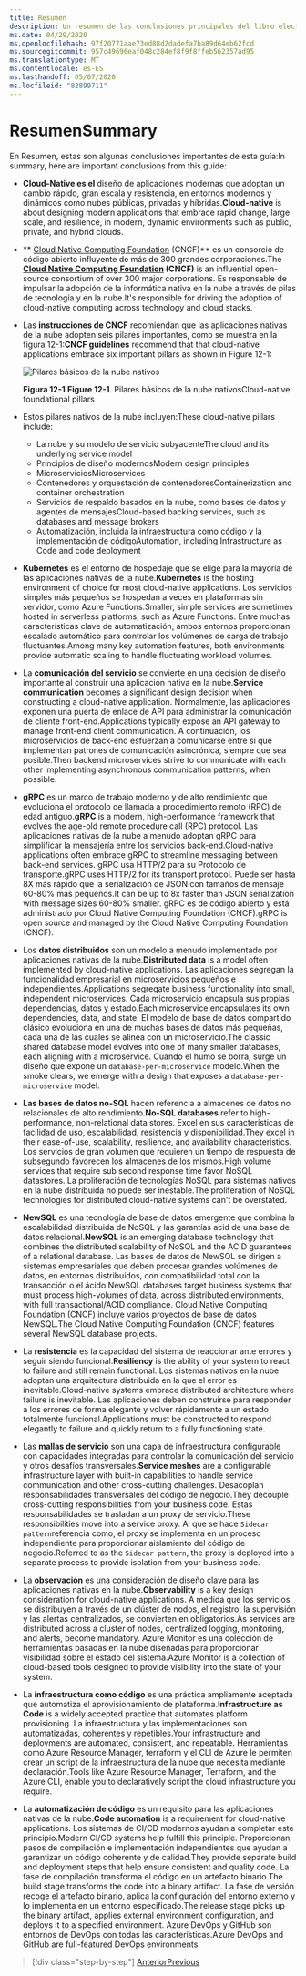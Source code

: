 ```yaml
---
title: Resumen
description: Un resumen de las conclusiones principales del libro electrónico guía de arquitectura de aplicaciones .NET nativas en la nube para Azure.
ms.date: 04/29/2020
ms.openlocfilehash: 97f20771aae73ed88d2dadefa7ba89d64eb62fcd
ms.sourcegitcommit: 957c49696eaf048c284ef8f9f8ffeb562357ad95
ms.translationtype: MT
ms.contentlocale: es-ES
ms.lasthandoff: 05/07/2020
ms.locfileid: "82899711"
---
```

# <a name="summary"></a><span data-ttu-id="94061-103">Resumen</span><span class="sxs-lookup"><span data-stu-id="94061-103">Summary</span></span>

<span data-ttu-id="94061-104">En Resumen, estas son algunas conclusiones importantes de esta guía:</span><span class="sxs-lookup"><span data-stu-id="94061-104">In summary, here are important conclusions from this guide:</span></span>

- <span data-ttu-id="94061-105">**Cloud-Native es el** diseño de aplicaciones modernas que adoptan un cambio rápido, gran escala y resistencia, en entornos modernos y dinámicos como nubes públicas, privadas y híbridas.</span><span class="sxs-lookup"><span data-stu-id="94061-105">**Cloud-native** is about designing modern applications that embrace rapid change, large scale, and resilience, in modern, dynamic environments such as public, private, and hybrid clouds.</span></span>

- <span data-ttu-id="94061-106">\*\* [Cloud Native Computing Foundation](https://www.cncf.io/) (CNCF)\*\* es un consorcio de código abierto influyente de más de 300 grandes corporaciones.</span><span class="sxs-lookup"><span data-stu-id="94061-106">The **[Cloud Native Computing Foundation](https://www.cncf.io/) (CNCF)** is an influential open-source consortium of over 300 major corporations.</span></span> <span data-ttu-id="94061-107">Es responsable de impulsar la adopción de la informática nativa en la nube a través de pilas de tecnología y en la nube.</span><span class="sxs-lookup"><span data-stu-id="94061-107">It's responsible for driving the adoption of cloud-native computing across technology and cloud stacks.</span></span>

- <span data-ttu-id="94061-108">Las **instrucciones de CNCF** recomiendan que las aplicaciones nativas de la nube adopten seis pilares importantes, como se muestra en la figura 12-1:</span><span class="sxs-lookup"><span data-stu-id="94061-108">**CNCF guidelines** recommend that that cloud-native applications embrace six important pillars as shown in Figure 12-1:</span></span>

  ![Pilares básicos de la nube nativos](./media/cloud-native-foundational-pillars.png)

  <span data-ttu-id="94061-110">**Figura 12-1**.</span><span class="sxs-lookup"><span data-stu-id="94061-110">**Figure 12-1**.</span></span> <span data-ttu-id="94061-111">Pilares básicos de la nube nativos</span><span class="sxs-lookup"><span data-stu-id="94061-111">Cloud-native foundational pillars</span></span>

- <span data-ttu-id="94061-112">Estos pilares nativos de la nube incluyen:</span><span class="sxs-lookup"><span data-stu-id="94061-112">These cloud-native pillars include:</span></span>
  - <span data-ttu-id="94061-113">La nube y su modelo de servicio subyacente</span><span class="sxs-lookup"><span data-stu-id="94061-113">The cloud and its underlying service model</span></span>
  - <span data-ttu-id="94061-114">Principios de diseño modernos</span><span class="sxs-lookup"><span data-stu-id="94061-114">Modern design principles</span></span>
  - <span data-ttu-id="94061-115">Microservicios</span><span class="sxs-lookup"><span data-stu-id="94061-115">Microservices</span></span>
  - <span data-ttu-id="94061-116">Contenedores y orquestación de contenedores</span><span class="sxs-lookup"><span data-stu-id="94061-116">Containerization and container orchestration</span></span>
  - <span data-ttu-id="94061-117">Servicios de respaldo basados en la nube, como bases de datos y agentes de mensajes</span><span class="sxs-lookup"><span data-stu-id="94061-117">Cloud-based backing services, such as databases and message brokers</span></span>
  - <span data-ttu-id="94061-118">Automatización, incluida la infraestructura como código y la implementación de código</span><span class="sxs-lookup"><span data-stu-id="94061-118">Automation, including Infrastructure as Code and code deployment</span></span>

- <span data-ttu-id="94061-119">**Kubernetes** es el entorno de hospedaje que se elige para la mayoría de las aplicaciones nativas de la nube.</span><span class="sxs-lookup"><span data-stu-id="94061-119">**Kubernetes** is the hosting environment of choice for most cloud-native applications.</span></span> <span data-ttu-id="94061-120">Los servicios simples más pequeños se hospedan a veces en plataformas sin servidor, como Azure Functions.</span><span class="sxs-lookup"><span data-stu-id="94061-120">Smaller, simple services are sometimes hosted in serverless platforms, such as Azure Functions.</span></span> <span data-ttu-id="94061-121">Entre muchas características clave de automatización, ambos entornos proporcionan escalado automático para controlar los volúmenes de carga de trabajo fluctuantes.</span><span class="sxs-lookup"><span data-stu-id="94061-121">Among many key automation features, both environments provide automatic scaling to handle fluctuating workload volumes.</span></span>

- <span data-ttu-id="94061-122">La **comunicación del servicio** se convierte en una decisión de diseño importante al construir una aplicación nativa en la nube.</span><span class="sxs-lookup"><span data-stu-id="94061-122">**Service communication** becomes a significant design decision when constructing a cloud-native application.</span></span> <span data-ttu-id="94061-123">Normalmente, las aplicaciones exponen una puerta de enlace de API para administrar la comunicación de cliente front-end.</span><span class="sxs-lookup"><span data-stu-id="94061-123">Applications typically expose an API gateway to manage front-end client communication.</span></span> <span data-ttu-id="94061-124">A continuación, los microservicios de back-end esfuerzan a comunicarse entre sí que implementan patrones de comunicación asincrónica, siempre que sea posible.</span><span class="sxs-lookup"><span data-stu-id="94061-124">Then backend microservices strive to communicate with each other implementing asynchronous communication patterns, when possible.</span></span>

- <span data-ttu-id="94061-125">**gRPC** es un marco de trabajo moderno y de alto rendimiento que evoluciona el protocolo de llamada a procedimiento remoto (RPC) de edad antiguo.</span><span class="sxs-lookup"><span data-stu-id="94061-125">**gRPC** is a modern, high-performance framework that evolves the age-old remote procedure call (RPC) protocol.</span></span> <span data-ttu-id="94061-126">Las aplicaciones nativas de la nube a menudo adoptan gRPC para simplificar la mensajería entre los servicios back-end.</span><span class="sxs-lookup"><span data-stu-id="94061-126">Cloud-native applications often embrace gRPC to streamline messaging between back-end services.</span></span> <span data-ttu-id="94061-127">gRPC usa HTTP/2 para su Protocolo de transporte.</span><span class="sxs-lookup"><span data-stu-id="94061-127">gRPC uses HTTP/2 for its transport protocol.</span></span> <span data-ttu-id="94061-128">Puede ser hasta 8X más rápido que la serialización de JSON con tamaños de mensaje 60-80% más pequeños.</span><span class="sxs-lookup"><span data-stu-id="94061-128">It can be up to 8x faster than JSON serialization with message sizes 60-80% smaller.</span></span> <span data-ttu-id="94061-129">gRPC es de código abierto y está administrado por Cloud Native Computing Foundation (CNCF).</span><span class="sxs-lookup"><span data-stu-id="94061-129">gRPC is open source and managed by the Cloud Native Computing Foundation (CNCF).</span></span>

- <span data-ttu-id="94061-130">Los **datos distribuidos** son un modelo a menudo implementado por aplicaciones nativas de la nube.</span><span class="sxs-lookup"><span data-stu-id="94061-130">**Distributed data** is a model often implemented by cloud-native applications.</span></span> <span data-ttu-id="94061-131">Las aplicaciones segregan la funcionalidad empresarial en microservicios pequeños e independientes.</span><span class="sxs-lookup"><span data-stu-id="94061-131">Applications segregate business functionality into small, independent microservices.</span></span> <span data-ttu-id="94061-132">Cada microservicio encapsula sus propias dependencias, datos y estado.</span><span class="sxs-lookup"><span data-stu-id="94061-132">Each microservice encapsulates its own dependencies, data, and state.</span></span> <span data-ttu-id="94061-133">El modelo de base de datos compartido clásico evoluciona en una de muchas bases de datos más pequeñas, cada una de las cuales se alinea con un microservicio.</span><span class="sxs-lookup"><span data-stu-id="94061-133">The classic shared database model evolves into one of many smaller databases, each aligning with a microservice.</span></span> <span data-ttu-id="94061-134">Cuando el humo se borra, surge un diseño que expone un `database-per-microservice` modelo.</span><span class="sxs-lookup"><span data-stu-id="94061-134">When the smoke clears, we emerge with a design that exposes a `database-per-microservice` model.</span></span>

- <span data-ttu-id="94061-135">**Las bases de datos no-SQL** hacen referencia a almacenes de datos no relacionales de alto rendimiento.</span><span class="sxs-lookup"><span data-stu-id="94061-135">**No-SQL databases** refer to high-performance, non-relational data stores.</span></span> <span data-ttu-id="94061-136">Excel en sus características de facilidad de uso, escalabilidad, resistencia y disponibilidad.</span><span class="sxs-lookup"><span data-stu-id="94061-136">They excel in their ease-of-use, scalability, resilience, and availability characteristics.</span></span> <span data-ttu-id="94061-137">Los servicios de gran volumen que requieren un tiempo de respuesta de subsegundo favorecen los almacenes de los mismos.</span><span class="sxs-lookup"><span data-stu-id="94061-137">High volume services that require sub second response time favor NoSQL datastores.</span></span> <span data-ttu-id="94061-138">La proliferación de tecnologías NoSQL para sistemas nativos en la nube distribuida no puede ser inestable.</span><span class="sxs-lookup"><span data-stu-id="94061-138">The proliferation of NoSQL technologies for distributed cloud-native systems can't be overstated.</span></span>

- <span data-ttu-id="94061-139">**NewSQL** es una tecnología de base de datos emergente que combina la escalabilidad distribuida de NoSQL y las garantías acid de una base de datos relacional.</span><span class="sxs-lookup"><span data-stu-id="94061-139">**NewSQL** is an emerging database technology that combines the distributed scalability of NoSQL and the ACID guarantees of a relational database.</span></span> <span data-ttu-id="94061-140">Las bases de datos de NewSQL se dirigen a sistemas empresariales que deben procesar grandes volúmenes de datos, en entornos distribuidos, con compatibilidad total con la transacción o el ácido.</span><span class="sxs-lookup"><span data-stu-id="94061-140">NewSQL databases target business systems that must process high-volumes of data, across distributed environments, with full transactional/ACID compliance.</span></span> <span data-ttu-id="94061-141">Cloud Native Computing Foundation (CNCF) incluye varios proyectos de base de datos NewSQL.</span><span class="sxs-lookup"><span data-stu-id="94061-141">The Cloud Native Computing Foundation (CNCF) features several NewSQL database projects.</span></span>

- <span data-ttu-id="94061-142">La **resistencia** es la capacidad del sistema de reaccionar ante errores y seguir siendo funcional.</span><span class="sxs-lookup"><span data-stu-id="94061-142">**Resiliency** is the ability of your system to react to failure and still remain functional.</span></span> <span data-ttu-id="94061-143">Los sistemas nativos en la nube adoptan una arquitectura distribuida en la que el error es inevitable.</span><span class="sxs-lookup"><span data-stu-id="94061-143">Cloud-native systems embrace distributed architecture where failure is inevitable.</span></span> <span data-ttu-id="94061-144">Las aplicaciones deben construirse para responder a los errores de forma elegante y volver rápidamente a un estado totalmente funcional.</span><span class="sxs-lookup"><span data-stu-id="94061-144">Applications must be constructed to respond elegantly to failure and quickly return to a fully functioning state.</span></span>

- <span data-ttu-id="94061-145">Las **mallas de servicio** son una capa de infraestructura configurable con capacidades integradas para controlar la comunicación del servicio y otros desafíos transversales.</span><span class="sxs-lookup"><span data-stu-id="94061-145">**Service meshes** are a configurable infrastructure layer with built-in capabilities to handle service communication and other cross-cutting challenges.</span></span> <span data-ttu-id="94061-146">Desacoplan responsabilidades transversales del código de negocio.</span><span class="sxs-lookup"><span data-stu-id="94061-146">They decouple cross-cutting responsibilities from your business code.</span></span> <span data-ttu-id="94061-147">Estas responsabilidades se trasladan a un proxy de servicio.</span><span class="sxs-lookup"><span data-stu-id="94061-147">These responsibilities move into a service proxy.</span></span> <span data-ttu-id="94061-148">Al que se hace `Sidecar pattern`referencia como, el proxy se implementa en un proceso independiente para proporcionar aislamiento del código de negocio.</span><span class="sxs-lookup"><span data-stu-id="94061-148">Referred to as the `Sidecar pattern`, the proxy is deployed into a separate process to provide isolation from your business code.</span></span>

- <span data-ttu-id="94061-149">La **observación** es una consideración de diseño clave para las aplicaciones nativas en la nube.</span><span class="sxs-lookup"><span data-stu-id="94061-149">**Observability** is a key design consideration for cloud-native applications.</span></span> <span data-ttu-id="94061-150">A medida que los servicios se distribuyen a través de un clúster de nodos, el registro, la supervisión y las alertas centralizados, se convierten en obligatorios.</span><span class="sxs-lookup"><span data-stu-id="94061-150">As services are distributed across a cluster of nodes, centralized logging, monitoring, and alerts, become mandatory.</span></span> <span data-ttu-id="94061-151">Azure Monitor es una colección de herramientas basadas en la nube diseñadas para proporcionar visibilidad sobre el estado del sistema.</span><span class="sxs-lookup"><span data-stu-id="94061-151">Azure Monitor is a collection of cloud-based tools designed to provide visibility into the state of your system.</span></span>

- <span data-ttu-id="94061-152">La **infraestructura como código** es una práctica ampliamente aceptada que automatiza el aprovisionamiento de plataforma.</span><span class="sxs-lookup"><span data-stu-id="94061-152">**Infrastructure as Code** is a widely accepted practice that automates platform provisioning.</span></span> <span data-ttu-id="94061-153">La infraestructura y las implementaciones son automatizadas, coherentes y repetibles.</span><span class="sxs-lookup"><span data-stu-id="94061-153">Your infrastructure and deployments are automated, consistent, and repeatable.</span></span> <span data-ttu-id="94061-154">Herramientas como Azure Resource Manager, terraform y el CLI de Azure le permiten crear un script de la infraestructura de la nube que necesita mediante declaración.</span><span class="sxs-lookup"><span data-stu-id="94061-154">Tools like Azure Resource Manager, Terraform, and the Azure CLI, enable you to declaratively script the cloud infrastructure you require.</span></span>

- <span data-ttu-id="94061-155">La **automatización de código** es un requisito para las aplicaciones nativas de la nube.</span><span class="sxs-lookup"><span data-stu-id="94061-155">**Code automation** is a requirement for cloud-native applications.</span></span> <span data-ttu-id="94061-156">Los sistemas de CI/CD modernos ayudan a completar este principio.</span><span class="sxs-lookup"><span data-stu-id="94061-156">Modern CI/CD systems help fulfill this principle.</span></span> <span data-ttu-id="94061-157">Proporcionan pasos de compilación e implementación independientes que ayudan a garantizar un código coherente y de calidad.</span><span class="sxs-lookup"><span data-stu-id="94061-157">They provide separate build and deployment steps that help ensure consistent and quality code.</span></span> <span data-ttu-id="94061-158">La fase de compilación transforma el código en un artefacto binario.</span><span class="sxs-lookup"><span data-stu-id="94061-158">The build stage transforms the code into a binary artifact.</span></span> <span data-ttu-id="94061-159">La fase de versión recoge el artefacto binario, aplica la configuración del entorno externo y lo implementa en un entorno especificado.</span><span class="sxs-lookup"><span data-stu-id="94061-159">The release stage picks up the binary artifact, applies external environment configuration, and deploys it to a specified environment.</span></span> <span data-ttu-id="94061-160">Azure DevOps y GitHub son entornos de DevOps con todas las características.</span><span class="sxs-lookup"><span data-stu-id="94061-160">Azure DevOps and GitHub are full-featured DevOps environments.</span></span>

>[!div class="step-by-step"]
>[<span data-ttu-id="94061-161">Anterior</span><span class="sxs-lookup"><span data-stu-id="94061-161">Previous</span></span>](application-bundles.md)
